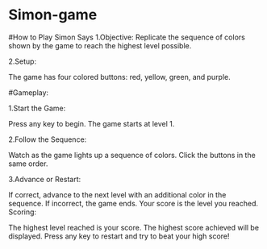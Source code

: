 # Simon-game

#How to Play Simon Says
1.Objective:
Replicate the sequence of colors shown by the game to reach the highest level possible.

2.Setup:

The game has four colored buttons: red, yellow, green, and purple.

#Gameplay:

1.Start the Game:

Press any key to begin.
The game starts at level 1.

2.Follow the Sequence:

Watch as the game lights up a sequence of colors.
Click the buttons in the same order.

3.Advance or Restart:

If correct, advance to the next level with an additional color in the sequence.
If incorrect, the game ends. Your score is the level you reached.
Scoring:

The highest level reached is your score.
The highest score achieved will be displayed.
Press any key to restart and try to beat your high score!
